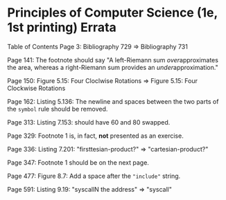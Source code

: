 # Principles of Computer Science (1e, 1st printing) Errata

Table of Contents Page 3:
Bibliography 729 => Bibliography 731

Page 141:
The footnote should say "A left-Riemann sum *over*approximates the area, whereas a right-Riemann sum provides an *under*approximation."

Page 150:
Figure 5.15: Four Cloclwise Rotations => Figure 5.15: Four Clockwise Rotations

Page 162:
Listing 5.136: The newline and spaces between the two parts of the `symbol` rule should be removed.

Page 313:
Listing 7.153: should have 60 and 80 swapped.

Page 329:
Footnote 1 is, in fact, **not** presented as an exercise.

Page 336:
Listing 7.201: "firsttesian-product?" => "cartesian-product?"

Page 347:
Footnote 1 should be on the next page.

Page 477:
Figure 8.7: Add a space after the `"include"` string.

Page 591:
Listing 9.19: "syscallN the address" => "syscall" 
